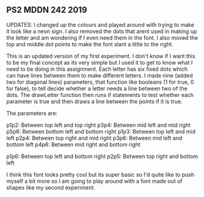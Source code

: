 ## PS2 MDDN 242 2019

UPDATES: I changed up the colours and played around with trying to make it look like a neon sign. I also removed the dots that arent used in making up the letter and am wondering if I even need them in the font. I also moved the top and middle dot points to make the font slant a little to the right.

This is an updated version of my first experiment. I don't know if I want this to be my final concept as its very simple but I used it to get to know what I need to be doing in this assignment. 
Each letter has six fixed dots which can have lines between them to make different letters. I made nine (added two for diagonal lines) parameters, that function like booleans (1 for true, 0 for false), to tell decide whether a letter needs a line between two of the dots. The drawLetter function then runs if statements to test whether each parameter is true and then draws a line between the points if it is true.

The parameters are:

p1p2: Between top left and top right
p3p4: Between mid left and mid right
p5p6: Between bottom left and bottom right
p1p3: Between top left and mid left
p2p4: Between top right and mid right
p3p6: Between mid left and bottom left
p4p6: Between mid right and bottom right

p1p6: Between top left and bottom right
p2p5: Between top right and bottom left

I think this font looks pretty cool but its super basic so I'd quite like to push myself a bit more so I am going to play around with a font made out of shapes like my second experiment. 

